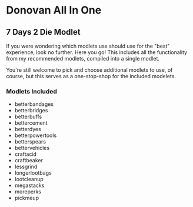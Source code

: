 # Donovan All In One

## 7 Days 2 Die Modlet

If you were wondering which modlets use should use for the "best" experience, look no further. Here you go!
This includes all the functionality from my recommended modlets, compiled into a single modlet.

You're still welcome to pick and choose additional modlets to use, of course, but this serves as a one-stop-shop for the included modelets.

### Modlets Included

- betterbandages
- betterbridges
- betterbuffs
- bettercement
- betterdyes
- betterpowertools
- betterspears
- bettervehicles
- craftacid
- craftbeaker
- lessgrind
- longerlootbags
- lootcleanup
- megastacks
- moreperks
- pickmeup
